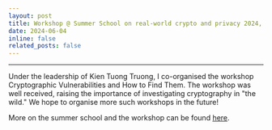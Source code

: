 ```yaml
---
layout: post
title: Workshop @ Summer School on real-world crypto and privacy 2024, Vodice, Croatia
date: 2024-06-04 
inline: false
related_posts: false
---
```



***

Under the leadership of Kien Tuong Truong, I co-organised the workshop Cryptographic Vulnerabilities and How to Find Them. The workshop was well received, raising the importance of investigating cryptography in "the wild." We hope to organise more such workshops in the future!

More on the summer school and the workshop can be found [here](https://summerschool-croatia.cs.ru.nl/2024).
